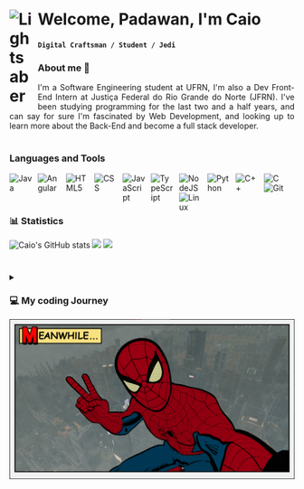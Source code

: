 # Welcome, Padawan, I'm Caio <img align="left" alt="Lightsaber" width="40px" style="padding-right: 10px;" src="https://img.icons8.com/color/480/null/lightsaber.png"/>

**`Digital Craftsman / Student / Jedi`**
<h3> About me 👔 </h3>

<p style="text-align: justify">
  I'm a Software Engineering student at UFRN, I'm also a Dev Front-End Intern at Justiça Federal do Rio Grande do Norte (JFRN). I've been studying programming for the last two and a half years, and can say for sure I'm fascinated by Web Development, and looking up to learn more about the Back-End and become a full stack developer.
</p>

#

### Languages and Tools
<img align="left" alt="Java" width="40px" style="padding-right: 10px;" src="https://cdn.jsdelivr.net/gh/devicons/devicon/icons/java/java-original.svg"/>
<img align="left" alt="Angular" width="40px" style="padding-right: 10px;" src="https://cdn.jsdelivr.net/gh/devicons/devicon/icons/angularjs/angularjs-plain.svg"/>
<img align="left" alt="HTML5" width="40px" style="padding-right: 10px;" src="https://cdn.jsdelivr.net/gh/devicons/devicon/icons/html5/html5-original.svg"/>
<img align="left" alt="CSS" width="40px" style="padding-right: 10px;" src="https://cdn.jsdelivr.net/gh/devicons/devicon/icons/css3/css3-original.svg"/>
<img align="left" alt="JavaScript" width="40px" style="padding-right: 10px;" src="https://cdn.jsdelivr.net/gh/devicons/devicon/icons/javascript/javascript-plain.svg"/>
<img align="left" alt="TypeScript" width="40px" style="padding-right: 10px;" src="https://cdn.jsdelivr.net/gh/devicons/devicon/icons/typescript/typescript-plain.svg" />
<img align="left" alt="NodeJS" width="40px" style="padding-right: 10px;" src="https://cdn.jsdelivr.net/gh/devicons/devicon/icons/nodejs/nodejs-original.svg" />
<img align="left" alt="Python" width="40px" style="padding-right: 10px;" src="https://cdn.jsdelivr.net/gh/devicons/devicon/icons/python/python-original.svg" />   
<img align="left" alt="C++" width="40px" style="padding-right: 10px;" src="https://cdn.jsdelivr.net/gh/devicons/devicon/icons/cplusplus/cplusplus-original.svg"/>
<img align="left" alt="C" width="40px" style="padding-right: 10px;" src="https://cdn.jsdelivr.net/gh/devicons/devicon/icons/c/c-original.svg" />
<img align="left" alt="Git" width="40px" style="padding-right: 10px;" src="https://cdn.jsdelivr.net/gh/devicons/devicon/icons/git/git-original.svg" />
<img align="left" alt="Linux" width="40px" style="padding-right: 10px;" src="https://cdn.jsdelivr.net/gh/devicons/devicon/icons/linux/linux-original.svg" />

<br>
<br>

#



### 📊 Statistics
![Caio's GitHub stats](https://github-readme-stats.vercel.app/api?username=CaioVitorDM&show_icons=true&theme=dracula)
<img width="300" src="https://github-readme-stats.vercel.app/api?username=CaioVitorDM&show_icons=true&theme=dracula">
<img width="300" src="https://github-readme-stats.vercel.app/api/top-langs/?username=victorcto&layout=compact&theme=vision-friendly-dark">

#

<details align="left">
  <summary><h3>💻 My coding Journey</h3></summary>
  <p style="text-align: justify">
  I started coding since 2021, that was when I began my Software Engineering Journey. At the beginning, it was actually pretty difficult, since I didn't have any base at programming. So, the college began and at first, I learned Python on the first semester, the basics of programming like variables declaration, functions, etc. Then, I learned C, with C came memory management, structs, vectors, etc. And then came the great breakthrough, C++ changed my whole life as programmer, it was when I first= met OOP and fell in love with it, with C++ I increased even more my developer's skills, working with OOP, data structures, librarys and started developing my first projects. In the middle time of all of this, I've also developed projects using IoT tools, such as ESP32 and Raspberry PI, some of them using NodeRED.
  <br>
  <br>
  In 2022, I was accepted in a Dev Internship at Justiça Federal do Rio Grande do Norte. There, I started learning Angular, HTML5, JavaScript, Java, Typescript, CSS and got better at my Git Versioning. And then, at 2023 I started studying Java at college, for a class called "Programming Language 2", working more with classes creation, packages, class methods, abstract classes, interfaces, etc.
  <br>
  <br>
  It hasn't been an easy journey, since I didn't know a single thing about programming two years ago. But that's the padawan journey, right? We train and get better until we're good enough, that's my goal.
  </p>
</details>

<img src="spider-banner.png">
         

